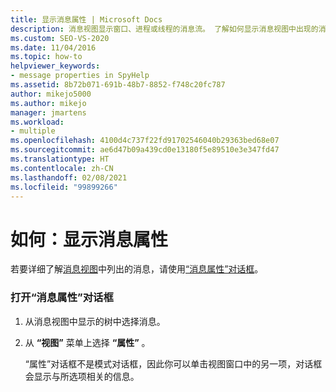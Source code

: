 ```yaml
---
title: 显示消息属性 | Microsoft Docs
description: 消息视图显示窗口、进程或线程的消息流。 了解如何显示消息视图中出现的消息的属性。
ms.custom: SEO-VS-2020
ms.date: 11/04/2016
ms.topic: how-to
helpviewer_keywords:
- message properties in SpyHelp
ms.assetid: 8b72b071-691b-48b7-8852-f748c20fc787
author: mikejo5000
ms.author: mikejo
manager: jmartens
ms.workload:
- multiple
ms.openlocfilehash: 4100d4c737f22fd91702546040b29363bed68e07
ms.sourcegitcommit: ae6d47b09a439cd0e13180f5e89510e3e347fd47
ms.translationtype: HT
ms.contentlocale: zh-CN
ms.lasthandoff: 02/08/2021
ms.locfileid: "99899266"
---
```

# <a name="how-to-display-message-properties"></a>如何：显示消息属性
若要详细了解[消息视图](../debugger/messages-view.md)中列出的消息，请使用[“消息属性”对话框](../debugger/message-properties-dialog-box.md)。

### <a name="to-open-a-message-properties-dialog-box"></a>打开“消息属性”对话框

1. 从消息视图中显示的树中选择消息。

2. 从 **“视图”** 菜单上选择 **“属性”** 。

   “属性”对话框不是模式对话框，因此你可以单击视图窗口中的另一项，对话框会显示与所选项相关的信息。
